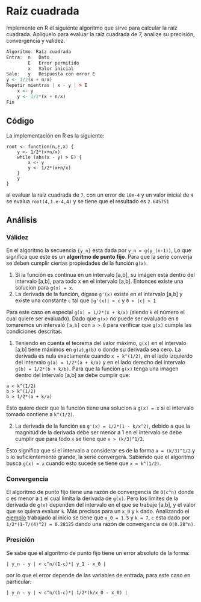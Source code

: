 # Raíz cuadrada

Implemente en R el siguiente algoritmo que sirve para calcular la raíz cuadrada. Aplíquelo para evaluar la raíz cuadrada de 7, analize su precisión, convergencia y validez.

```r
Algoritmo: Raíz cuadrada
Entra:	n	Dato
		E 	Error permitido
		x 	Valor inicial
Sale: 	y 	Respuesta con error E
y <- 1/2(x + n/x)
Repetir mientras | x - y | > E
	x <- y
	y <- 1/2*(x + n/x)
Fin
```

## Código

La implementación en R es la siguiente:

```
root <- function(n,E,x) {
	y <- 1/2*(x+n/x)
	while (abs(x - y) > E) {
		x <- y
		y <- 1/2*(x+n/x)
	}
	y
}
```

al evaluar la raíz cuadrada de `7`, con un error de `10e-4` y un valor inicial de `4` <a name="example"></a> se evalua `root(4,1.e-4,4)`  y se tiene que el resultado es `2.645751`

## Análisis

### Válidez

En el algoritmo la secuencia `{y_n}` esta dada por `y_n = g(y_(n-1))`, Lo que significa que este es un **algoritmo de punto fijo**. Para que la serie converja se deben cumplir ciertas propiedades de la función `g(x)`.

1. Si la función es continua en un intervalo [a,b], su imágen está dentro del intervalo [a,b], para todo x en el intervalo [a,b]. Entonces existe una solucion para `g(x) = x`.
2. La derivada de la función, dígase `g'(x)` existe en el intervalo [a,b] y existe una constante `c` tal que `|g'(x)| < c` y `0 < |c| < 1`

Para este caso en especial `g(x) = 1/2*(x + k/x)` (siendo `k` el número el cual quiere ser evaluado). Dado que `g(x)` no puede ser evaluado en `0` tomaremos un intervalo `[a,b]` con `a > 0` para verificar que `g(x)` cumpla las condiciones descritas.

1. Teniendo en cuenta el teorema del valor máximo, `g(x)`  en el intervalo [a,b] tiene máximos en `g(a)`,`g(b)` o donde su derivada sea cero. La derivada es nula exactamente cuando `x = k^(1/2)`, en el lado izquierdo del intervalo `g(a) = 1/2*(a + k/a)` y en el lado derecho del intervalo `g(b) = 1/2*(b + k/b)`. Para que la función `g(x)` tenga una imagen dentro del intervalo [a,b] se debe cumplir que:

```
a < k^(1/2)
b > k^(1/2)
b > 1/2*(a + k/a)
```

Esto quiere decir que la función tiene una solucion a `g(x) = x` si el intervalo tomado contiene a `k^(1/2)`.

2. La derivada de la función es `g'(x) = 1/2*(1 - k/x^2)`, debido a que la magnitud de la derivada debe ser menor a 1 en el intervalo se debe cumplir que para todo `x` se tiene que `x > (k/3)^1/2`.

Esto significa que si el intervalo a considerar es de la forma `a = (k/3)^1/2` y `b` lo suficientemente grande, la serie convergerá. Sabiendo que el algoritmo busca `g(x) = x` cuando esto sucede se tiene que `x = k^(1/2)`.

### Convergencia 

El algoritmo de punto fijo tiene una razón de convergencia de `O(c^n)` donde c es menor a `1` el cual limita la derivada de `g(x)`. Pero los límites de la derivada de `g(x)` dependen del intervalo en el que se trabaje [a,b], y el valor que se quiera evaluar `k`. Más precisos para un `x_0` y `k` dado. Analizando el [ejemplo](#example) trabajado al inicio se tiene que `x_0 = 1.5` y `k = 7`, `c` esta dado por `1/2*(1-7/(4)^2) = 0.28125` dando una razón de convergencia de `O(0.28^n)`. 

### Presición

Se sabe que el algoritmo de punto fijo tiene un error absoluto de la forma:

```
| y_n - y | < c^n/(1-c)*| y_1 - x_0 |
```

por lo que el error depende de las variables de entrada, para este caso en particular:

```
| y_n - y | < c^n/(1-c)*| 1/2*(k/x_0 - x_0) |
```